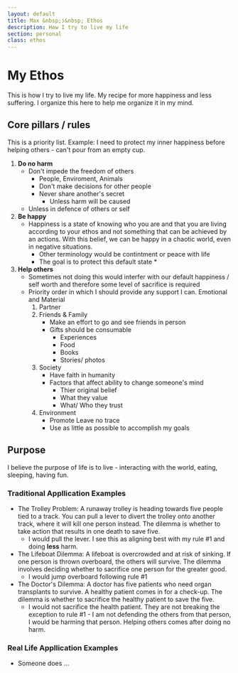 ```yaml
---
layout: default
title: Max &nbsp;❭&nbsp; Ethos
description: How I try to live my life
section: personal
class: ethos
---
```


<div class="article" markdown="1">

# My Ethos
This is how I try to live my life. My recipe for more happiness and less suffering. I organize this here to help me organize it in my mind.

## Core pillars / rules
This is a priority list. Example: I need to protect my inner happiness before helping others - can't pour from an empty cup.

1. **Do no harm**
    * Don't impede the freedom of others
        * People, Enviroment, Animals
        * Don't make decisions for other people
        * Never share another's secret
            * Unless harm will be caused
    * Unless in defence of others or self
2. **Be happy**
    * Happiness is a state of knowing who you are and that you are living according to your ethos and not something that can be achieved by an actions. With this belief, we can be happy in a chaotic world, even in negative situations.
        * Other terminology would be contintment or peace with life
        * The goal is to protect this default state
            * 
3. **Help others**
    * Sometimes not doing this would interfer with our default happiness / self worth and therefore some level of sacrifice is required
    * Priority order in which I should provide any support I can. Emotional and Material
        1. Partner
        2. Friends & Family
            * Make an effort to go and see friends in person
            * Gifts should be consumable
                * Experiences
                * Food
                * Books
                * Stories/ photos
        3. Society
            * Have faith in humanity
            * Factors that affect ability to change someone's mind
                * Thier original belief
                * What they value
                * What/ Who they trust
        4. Environment
            * Promote Leave no trace
            * Use as little as possible to accomplish my goals

## Purpose
I believe the purpose of life is to live - interacting with the world, eating, sleeping, having fun.

### Traditional Appllication Examples
* The Trolley Problem: A runaway trolley is heading towards five people tied to a track. You can pull a lever to divert the trolley onto another track, where it will kill one person instead. The dilemma is whether to take action that results in one death to save five.
    * I would pull the lever. I see this as aligning best with my rule #1 and doing **less** harm.
* The Lifeboat Dilemma: A lifeboat is overcrowded and at risk of sinking. If one person is thrown overboard, the others will survive. The dilemma involves deciding whether to sacrifice one person for the greater good.
    * I would jump overboard following rule #1
* The Doctor's Dilemma: A doctor has five patients who need organ transplants to survive. A healthy patient comes in for a check-up. The dilemma is whether to sacrifice the healthy patient to save the five.
    * I would not sacrifice the health patient. They are not breaking the exception to rule #1 - I am not defending the others from that person, I would be harming that person. Helping others comes after doing no harm.

### Real Life Appllication Examples
* Someone does ...
</div>
